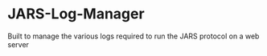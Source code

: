 # JARS-Log-Manager
Built to manage the various logs required to run the JARS protocol on a web server
